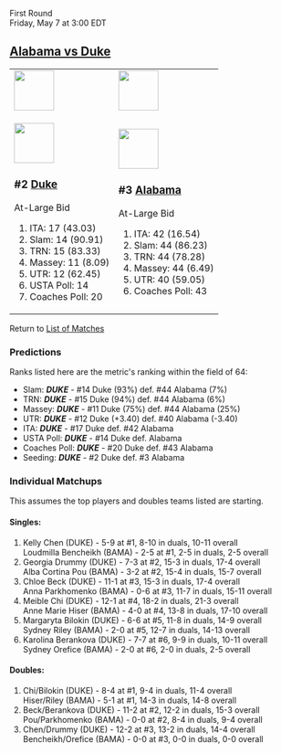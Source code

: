 First Round  
Friday, May 7 at 3:00 EDT
## [Alabama vs Duke](https://www.ncaa.com/game/5833653) 

<table>  
<tr><td><a href="../index.md"><img src="https://www.ncaa.com/sites/default/files/images/logos/schools/d/duke.70.png" width="70" height="70" /></a></td><td><a href="../index.md"><img src="https://www.ncaa.com/sites/default/files/images/logos/schools/a/alabama.70.png" width="70" height="70" /></a></td></tr>  
<tr><td>  

<a href="../index.md"><img src="https://www.ncaa.com/sites/default/files/images/logos/schools/d/duke.70.png" width="70" height="70" /></a>  

<h3>#2 <a href="../index.md">Duke</a></h3>  

At-Large Bid  

<ol>  
<li>ITA: 17 (43.03)</li>  
<li>Slam: 14 (90.91)</li>  
<li>TRN: 15 (83.33)</li>  
<li>Massey: 11 (8.09)</li>  
<li>UTR: 12 (62.45)</li>  
<li>USTA Poll: 14</li>  
<li>Coaches Poll: 20</li>  
</ol>  

</td><td>  

<a href="../index.md"><img src="https://www.ncaa.com/sites/default/files/images/logos/schools/a/alabama.70.png" width="70" height="70" /></a>  

<h3>#3 <a href="../index.md">Alabama</a></h3>  

At-Large Bid  

<ol>  
<li>ITA: 42 (16.54)</li>  
<li>Slam: 44 (86.23)</li>  
<li>TRN: 44 (78.28)</li>  
<li>Massey: 44 (6.49)</li>  
<li>UTR: 40 (59.05)</li>  
<li>Coaches Poll: 43</li>  
</ol>  

</td></tr></table>  

Return to [List of Matches](../index.md)  

### Predictions  

Ranks listed here are the metric's ranking within the field of 64:  
- Slam: ***DUKE*** - #14 Duke (93%) def. #44 Alabama (7%)  
- TRN: ***DUKE*** - #15 Duke (94%) def. #44 Alabama (6%)  
- Massey: ***DUKE*** - #11 Duke (75%) def. #44 Alabama (25%)  
- UTR: ***DUKE*** - #12 Duke (+3.40) def. #40 Alabama (-3.40)  
- ITA: ***DUKE*** - #17 Duke def. #42 Alabama  
- USTA Poll: ***DUKE*** - #14 Duke def. Alabama  
- Coaches Poll: ***DUKE*** - #20 Duke def. #43 Alabama  
- Seeding: ***DUKE*** - #2 Duke def. #3 Alabama  

### Individual Matchups  

This assumes the top players and doubles teams listed are starting.  

#### Singles:  
1. Kelly Chen (DUKE) - 5-9 at #1, 8-10 in duals, 10-11 overall  
   Loudmilla Bencheikh (BAMA) - 2-5 at #1, 2-5 in duals, 2-5 overall
2. Georgia Drummy (DUKE) - 7-3 at #2, 15-3 in duals, 17-4 overall  
   Alba Cortina Pou (BAMA) - 3-2 at #2, 15-4 in duals, 15-7 overall
3. Chloe Beck (DUKE) - 11-1 at #3, 15-3 in duals, 17-4 overall  
   Anna Parkhomenko (BAMA) - 0-6 at #3, 11-7 in duals, 15-11 overall
4. Meible Chi (DUKE) - 12-1 at #4, 18-2 in duals, 21-3 overall  
   Anne Marie Hiser (BAMA) - 4-0 at #4, 13-8 in duals, 17-10 overall
5. Margaryta Bilokin (DUKE) - 6-6 at #5, 11-8 in duals, 14-9 overall  
   Sydney Riley (BAMA) - 2-0 at #5, 12-7 in duals, 14-13 overall
6. Karolina Berankova (DUKE) - 7-7 at #6, 9-9 in duals, 10-11 overall  
   Sydney Orefice (BAMA) - 2-0 at #6, 2-0 in duals, 2-5 overall

#### Doubles:  
1. Chi/Bilokin (DUKE) - 8-4 at #1, 9-4 in duals, 11-4 overall  
   Hiser/Riley (BAMA) - 5-1 at #1, 14-3 in duals, 14-8 overall
2. Beck/Berankova (DUKE) - 11-2 at #2, 12-2 in duals, 15-3 overall  
   Pou/Parkhomenko (BAMA) - 0-0 at #2, 8-4 in duals, 9-4 overall
3. Chen/Drummy (DUKE) - 12-2 at #3, 13-2 in duals, 14-4 overall  
   Bencheikh/Orefice (BAMA) - 0-0 at #3, 0-0 in duals, 0-0 overall
